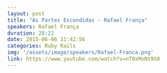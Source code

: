 ```yaml
---
layout: post
title: "As Partes Escondidas - Rafael França"
speakers: Rafael França
duration: 28:22
date: 2015-06-06 11:42:56
categories: Ruby Rails
img: '/assets/image/speakers/Rafael-Franca.png'
link: https://www.youtube.com/watch?v=nT9xMoNt9S0
---
```

